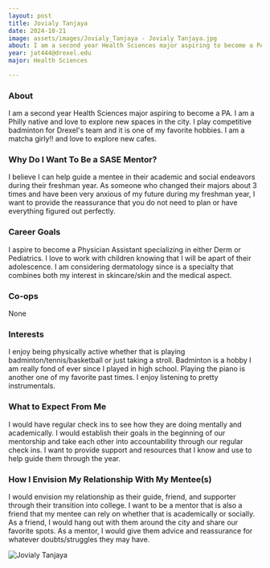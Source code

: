 ```yaml
---
layout: post
title: Jovialy Tanjaya 
date: 2024-10-21
image: assets/images/Jovialy_Tanjaya - Jovialy Tanjaya.jpg
about: I am a second year Health Sciences major aspiring to become a PA. I am a Philly native and love to explore new spaces in the city. I play competitive badminton for Drexel's team and it is one of my favorite hobbies. I am a matcha girly!! and love to explore new cafes. 
year: jat444@drexel.edu
major: Health Sciences

---
```


### About

I am a second year Health Sciences major aspiring to become a PA. I am a Philly native and love to explore new spaces in the city. I play competitive badminton for Drexel's team and it is one of my favorite hobbies. I am a matcha girly!! and love to explore new cafes. 

### Why Do I Want To Be a SASE Mentor?

I believe I can help guide a mentee in their academic and social endeavors during their freshman year. As someone who changed their majors about 3 times and have been very anxious of my future during my freshman year, I want to provide the reassurance that you do not need to plan or have everything figured out perfectly.

### Career Goals

I aspire to become a Physician Assistant specializing in either Derm or Pediatrics. I love to work with children knowing that I will be apart of their adolescence. I am considering dermatology since is a specialty that combines both my interest in skincare/skin and the medical aspect. 

### Co-ops

None

### Interests

I enjoy being physically active whether that is playing badminton/tennis/basketball or just taking a stroll. Badminton is a hobby I am really fond of ever since I played in high school. Playing the piano is another one of my favorite past times. I enjoy listening to pretty instrumentals. 

### What to Expect From Me

I would have regular check ins to see how they are doing mentally and academically. I would establish their goals in the beginning of our mentorship and take each other into accountability through our regular check ins. I want to provide support and resources that I know and use to help guide them through the year. 

### How I Envision My Relationship With My Mentee(s) 

I would envision my relationship as their guide, friend, and supporter through their transition into college. I want to be a mentor that is also a friend that my mentee can rely on whether that is academically or socially. As a friend, I would hang out with them around the city and share our favorite spots. As a mentor, I would give them advice and reassurance for whatever doubts/struggles they may have.

<div class="text-center my-5">
    <img src="https://sase-drexel.github.io/mentorship-2024/assets/images/Jovialy_Tanjaya - Jovialy Tanjaya.jpg" alt="Jovialy Tanjaya" class="rounded post-img" />
</div>
